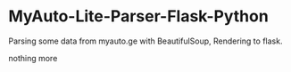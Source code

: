 # MyAuto-Lite-Parser-Flask-Python
Parsing some data from myauto.ge with BeautifulSoup, Rendering to flask.

nothing more
